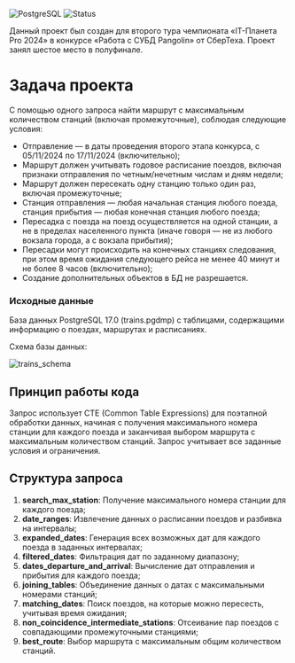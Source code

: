 ![PostgreSQL](https://img.shields.io/badge/build-17-brightgreen?style=flat-square&label=PostgreSQL&color=032677)
![Status](https://img.shields.io/badge/build-completed-green?style=flat-square&label=Status&color=3dc322)

Данный проект был создан для второго тура чемпионата «IT-Планета Pro 2024» в конкурсе «Работа с СУБД Pangolin» от СберТеха. Проект занял шестое место в полуфинале.

# Задача проекта

С помощью одного запроса найти маршрут с максимальным количеством станций (включая промежуточные), соблюдая следующие условия:

- Отправление — в даты проведения второго этапа конкурса, с 05/11/2024 по 17/11/2024 (включительно);
- Маршрут должен учитывать годовое расписание поездов, включая признаки отправления по четным/нечетным числам и дням недели;
- Маршрут должен пересекать одну станцию только один раз, включая промежуточные;
- Станция отправления — любая начальная станция любого поезда, станция прибытия — любая конечная станция любого поезда;
- Пересадка с поезда на поезд осуществляется на одной станции, а не в пределах населенного пункта (иначе говоря — не из любого вокзала города, а с вокзала прибытия);
- Пересадки могут происходить на конечных станциях следования, при этом время ожидания следующего рейса не менее 40 минут и не более 8 часов (включительно);
- Создание дополнительных объектов в БД не разрешается.

### Исходные данные

База данных PostgreSQL 17.0 (trains.pgdmp) с таблицами, содержащими информацию о поездах, маршрутах и расписаниях.

Схема базы данных:

![trains_schema](https://github.com/user-attachments/assets/bf6c8a97-d74a-40a6-bdab-509cd1870ede)

## Принцип работы кода

Запрос использует CTE (Common Table Expressions) для поэтапной обработки данных, начиная с получения максимального номера станции для каждого поезда и заканчивая выбором маршрута с максимальным количеством станций. Запрос учитывает все заданные условия и ограничения.

## Структура запроса

1. **search_max_station**: Получение максимального номера станции для каждого поезда;
2. **date_ranges**: Извлечение данных о расписании поездов и разбивка на интервалы;
3. **expanded_dates**: Генерация всех возможных дат для каждого поезда в заданных интервалах;
4. **filtered_dates**: Фильтрация дат по заданному диапазону;
5. **dates_departure_and_arrival**: Вычисление дат отправления и прибытия для каждого поезда;
6. **joining_tables**: Объединение данных о датах с максимальными номерами станций;
7. **matching_dates**: Поиск поездов, на которые можно пересесть, учитывая время ожидания;
8. **non_coincidence_intermediate_stations**: Отсеивание пар поездов с совпадающими промежуточными станциями;
9. **best_route**: Выбор маршрута с максимальным общим количеством станций.
